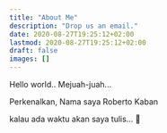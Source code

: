 ```yaml
---
title: "About Me"
description: "Drop us an email."
date: 2020-08-27T19:25:12+02:00
lastmod: 2020-08-27T19:25:12+02:00
draft: false
images: []
---
```

Hello world..
Mejuah-juah...

Perkenalkan, Nama saya Roberto Kaban

kalau ada waktu akan saya tulis...
👻